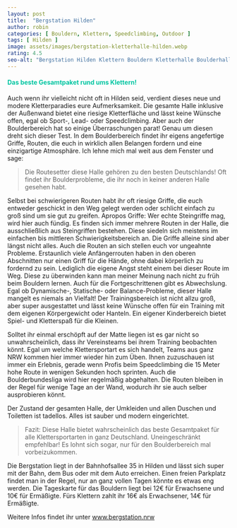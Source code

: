 ```yaml
---
layout: post
title:  "Bergstation Hilden"
author: robin
categories: [ Bouldern, Klettern, Speedclimbing, Outdoor ]
tags: [ Hilden ]
image: assets/images/bergstation-kletterhalle-hilden.webp
rating: 4.5
seo-alt: "Bergstation Hilden Klettern Bouldern Kletterhalle Boulderhalle Boulderbundesliga Wettbewerb Wettkampf Indoor Outdoor"
---
```

#### <span style="color:#00c5a1">Das beste Gesamtpaket rund ums Klettern!</span>
Auch wenn ihr vielleicht nicht oft in Hilden seid, verdient dieses neue und modere Kletterparadies eure Aufmerksamkeit. Die gesamte Halle inklusive der Außenwand bietet eine riesige Kletterfläche und lässt keine Wünsche offen, egal ob Sport-, Lead- oder Speedclimbing. Aber auch der Boulderbereich hat so einige Überraschungen parat! Genau um diesen dreht sich dieser Test. In dem Boulderbereich findet ihr eigens angefertige Griffe, Routen, die euch in wirklich allen Belangen fordern und eine einzigartige Atmosphäre. Ich lehne mich mal weit aus dem Fenster und sage: 
>Die Routesetter diese Halle gehören zu den besten Deutschlands! Oft findet ihr Boulderprobleme, die ihr noch in keiner anderen Halle gesehen habt. 

Selbst bei schwierigeren Routen habt ihr oft riesige Griffe, die euch entweder geschickt in den Weg gelegt werden oder schlicht einfach zu groß sind um sie gut zu greifen. Apropos Griffe: Wer echte Steingriffe mag, wird hier auch fündig. Es finden sich immer mehrere Routen in der Halle, die ausschließlich aus Steingriffen bestehen. Diese siedeln sich meistens im einfachen bis mittleren Schwierigkeitsbereich an. Die Griffe alleine sind aber längst nicht alles. Auch die Routen an sich stellen euch vor ungeahnte Probleme. Erstaunlich viele Anfängerrouten haben in den oberen Abschnitten nur einen Griff für die Hände, ohne dabei körperlich zu fordernd zu sein. Lediglich die eigene Angst steht einem bei dieser Route im Weg. Diese zu überwinden kann man meiner Meinung nach nicht zu früh beim Bouldern lernen. Auch für die Fortgeschrittenen gibt es Abwechslung. Egal ob Dynamische-, Statische- oder Balance-Probleme, dieser Halle mangelt es niemals an Vielfalt! Der Trainingsbereich ist nicht allzu groß, aber super ausgestattet und lässt keine Wünsche offen für ein Training mit dem eigenen Körpergewicht oder Hanteln. Ein eigener Kinderbereich bietet Spiel- und Kletterspaß für die Kleinen.

Solltet ihr einmal erschöpft auf der Matte liegen ist es gar nicht so unwahrscheinlich, dass ihr Vereinsteams bei ihrem Training beobachten könnt. Egal um welche Klettersportart es sich handelt, Teams aus ganz NRW kommen hier immer wieder hin zum Üben. Ihnen zuzuschauen ist immer ein Erlebnis, gerade wenn Profis beim Speedclimbing die 15 Meter hohe Route in wenigen Sekunden hoch sprinten. Auch die Boulderbundesliga wird hier regelmäßig abgehalten. Die Routen bleiben in der Regel für wenige Tage an der Wand, wodurch ihr sie auch selber ausprobieren könnt.

Der Zustand der gesamten Halle, der Umkleiden und allen Duschen und Toiletten ist tadellos. Alles ist sauber und modern eingerichtet. 
>Fazit: Diese Halle bietet wahrscheinlich das beste Gesamtpaket für alle Klettersportarten in ganz Deutschland. Uneingeschränkt empfehlbar! Es lohnt sich sogar, nur für den Boulderbereich mal vorbeizukommen. 

Die Bergstation liegt in der Bahnhofsallee 35 in Hilden und lässt sich super mit der Bahn, dem Bus oder mit dem Auto erreichen. Einen freien Parkplatz findet man in der Regel, nur an ganz vollen Tagen könnte es etwas eng werden. Die Tageskarte für das Bouldern liegt bei 12€ für Erwachsene und 10€ für Ermäßigte. Fürs Klettern zahlt ihr 16€ als Erwachsener, 14€ für Ermäßigte.

Weitere Infos findet ihr unter <a href="https://bergstation.nrw/" target="_blank">www.bergstation.nrw</a>
